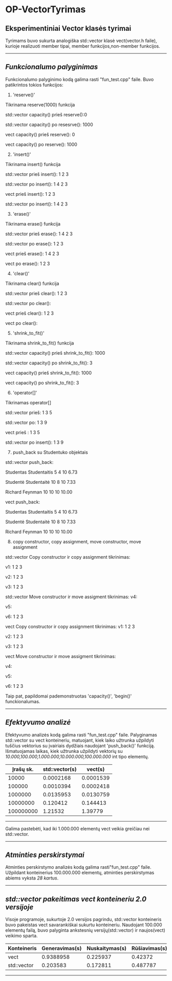 # OP-VectorTyrimas
Eksperimentiniai Vector klasės tyrimai
-------------------------------------
Tyrimams buvo sukurta analogiška std::vector klasė vect(vector.h faile), kurioje realizuoti  member tipai, member funkcijos,non-member funkcijos.

--------------------------
*Funkcionalumo palyginimas*
-------------------------
Funkcionalumo palyginimo kodą galima rasti "fun_test.cpp" faile.
Buvo patikrintos tokios funkcijos:
1. 'reserve()' 

Tikrinama reserve(1000) funkcija

 std::vector capacity() prieš reserve():0
 
 std::vector capacity() po resesrve(): 1000
 
 vect capacity() prieš reserve(): 0
 
 vect capacity() po reserve(): 1000

2. 'insert()'

Tikrinama insert() funkcija

std::vector prieš insert(): 1 2 3 

std::vector po insert(): 1 4 2 3 

vect prieš insert(): 1 2 3 

std::vector po insert(): 1 4 2 3 


3. 'erase()'

Tikrinama erase() funkcija

std::vector prieš erase(): 1 4 2 3 

std::vector po erase(): 1 2 3 

vect prieš erase(): 1 4 2 3 

vect po erase(): 1 2 3 

4. 'clear()'

Tikrinama clear() funkcija

std::vector prieš clear(): 1 2 3 

std::vector po clear():

vect prieš clear(): 1 2 3

vect po clear():

5. 'shrink_to_fit()'

Tikrinama shrink_to_fit() funkcija

std::vector capacity() prieš shrink_to_fit(): 1000

std::vector capacity() po shrink_to_fit(): 3

vect capacity() prieš shrink_to_fit(): 1000

vect capacity() po shrink_to_fit(): 3

6. 'operator[]' 

Tikrinamas operator[]

std::vector prieš: 1 3 5

std::vector po: 1 3 9

vect prieš : 1 3 5

std::vector po insert(): 1 3 9

7. push_back su Studentuko objektais

std::vector push_back:

Studentas      Studentaitis        5    4    10   6.73

Studentė      Studentaitė        10   8    10   7.33

Richard        Feynman             10   10   10   10.00


vect push_back:

Studentas      Studentaitis        5    4    10   6.73

Studentė      Studentaitė        10   8    10   7.33

Richard        Feynman             10   10   10   10.00  

8. copy constructor, copy assignment, move constructor, move assignment

std::vector Copy constructor ir copy assignment tikrinimas:

v1: 1 2 3

v2: 1 2 3

v3: 1 2 3

std::vector Move constructor ir move assigment tikrinimas:
v4:

v5:

v6: 1 2 3


 vect Copy constructor ir copy assignment tikrinimas:
v1: 1 2 3

v2: 1 2 3

v3: 1 2 3

vect Move constructor ir move assigment tikrinimas:

v4:

v5:

v6: 1 2 3

Taip pat, papildomai pademonstruotas 'capacity()', 'begin()' funckionalumas.

----------------------------
*Efektyvumo analizė*
----------------------------
Efektyvumo analizės kodą galima rasti "fun_test.cpp" faile.
Palyginamas std::vector su vect konteineriu, matuojant, kiek laiko užtrunka užpildyti tuščius vektorius su įvairiais dydžiais naudojant 'push_back()' funkciją.
Išmatuojamas laikas, kiek užtrunka užpildyti vektorių su *10.000,100.000,1.000.000,10.000.000,100.000.000* int tipo elementų.


|Įrašų sk.    |std::vector(s)|vect(s)      |
|-------------|--------------|-------------|
|10000        |0.0002168     |0.0001539    |
|100000       |0.0010394     |0.0002418    |
|1000000      |0.0135953     |0.0130759    |
|10000000     |0.120412      |0.144413     |
|100000000    |1.21532       |1.39779      |
--------------------------------------------

Galima pastebėti, kad iki 1.000.000 elementų vect veikia greičiau nei std::vector.

--------------------------------------------
*Atminties perskirstymai*
--------------------------------------------
Atminties perskirstymo analizės kodą galima rasti"fun_test.cpp" faile.
Užpildant konteinerius 100.000.000 elementų, atminties perskirstymas abiems vyksta *28 kartus*.

---------------------------------------------
*std::vector pakeitimas vect konteineriu 2.0 versijoje*
---------------------------------------------
Visoje programoje, sukurtoje 2.0 versijos pagrindu, std::vector konteineris buvo pakeistas vect savarankiškai sukurtu konteineriu.
Naudojant 100.000 elementų failą, buvo palyginta ankstesnių versijų(std::vector) ir naujos(vect) veikimo sparta.

|Konteineris|Generavimas(s)|Nuskaitymas(s)|Rūšiavimas(s)|Išvedimas(s)|Skirstymas(s)      |
|-----------|--------------|--------------|-------------|------------|-------------------|
|vect       |0.9388958     |0.225937      |0.42372      |0.119403    |0.0627537          |
|std::vector|0.203583      |0.172811      |0.487787     |0.092127    |0.603963           |
------------------------------------------------------------------------------------------





